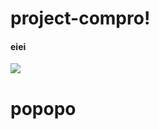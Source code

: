 # project-compro!

<h4>eiei</h4>
<img src="![_Print compo](https://user-images.githubusercontent.com/73680260/116967975-bf2bca00-acdd-11eb-9a01-053dfe092787.jpg)
">


# popopo

